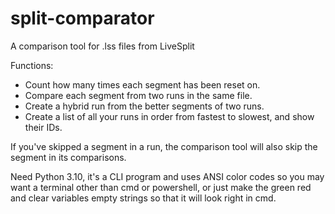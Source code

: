 # split-comparator
A comparison tool for .lss files from LiveSplit

Functions:
  - Count how many times each segment has been reset on.
  - Compare each segment from two runs in the same file.
  - Create a hybrid run from the better segments of two runs.
  - Create a list of all your runs in order from fastest to slowest, and show their IDs.

If you've skipped a segment in a run, the comparison tool will also skip the segment in its comparisons.

Need Python 3.10, it's a CLI program and uses ANSI color codes so
you may want a terminal other than cmd or powershell, or just
make the green red and clear variables empty strings so that
it will look right in cmd.
